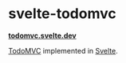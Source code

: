 # svelte-todomvc

**[todomvc.svelte.dev](https://todomvc.svelte.dev/)**

[TodoMVC](http://todomvc.com/) implemented in [Svelte](https://github.com/sveltejs/svelte).
